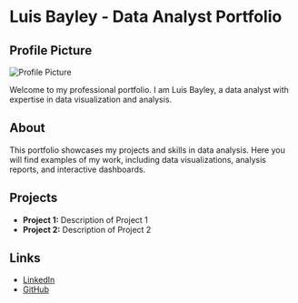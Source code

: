 # Luis Bayley - Data Analyst Portfolio
## Profile Picture
![Profile Picture](/assets/profile.jpg)

Welcome to my professional portfolio. I am Luis Bayley, a data analyst with expertise in data visualization and analysis.

## About
This portfolio showcases my projects and skills in data analysis. Here you will find examples of my work, including data visualizations, analysis reports, and interactive dashboards.

## Projects
- **Project 1:** Description of Project 1
- **Project 2:** Description of Project 2

## Links
- [LinkedIn](https://www.linkedin.com/in/luisbayley/)
- [GitHub](https://github.com/lofmb)




